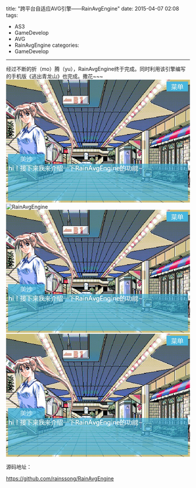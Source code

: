 ﻿title: "跨平台自适应AVG引擎——RainAvgEngine"
date: 2015-04-07 02:08 
tags: 
- AS3
- GameDevelop
- AVG
- RainAvgEngine
categories:
- GameDevelop
---

经过不断的折（mo）腾（yu），RainAvgEngine终于完成。同时利用该引擎编写的手机版《逃出青龙山》也完成。撒花~~~
![RainAvgEngine](..\images\rain_avg_engine.jpg "RainAvgEngine")
![RainAvgEngine](.\..\images\rain_avg_engine.jpg "RainAvgEngine")
![RainAvgEngine](./../images/rain_avg_engine.jpg "RainAvgEngine")
![RainAvgEngine](../images/rain_avg_engine.jpg "RainAvgEngine")


源码地址：

https://github.com/rainssong/RainAvgEngine